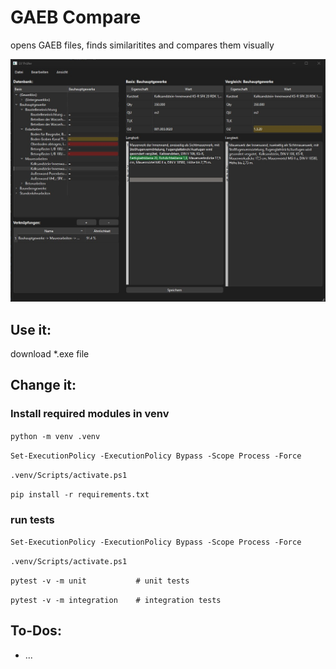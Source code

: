 # GAEB Compare
opens GAEB files, finds similaritites and compares them visually

![Screenshot of the example import.](example_screenshot.jpg)

## Use it:
download *.exe file

## Change it:

### Install required modules in venv

`python -m venv .venv`

`Set-ExecutionPolicy -ExecutionPolicy Bypass -Scope Process -Force`

`.venv/Scripts/activate.ps1`

`pip install -r requirements.txt`


### run tests

`Set-ExecutionPolicy -ExecutionPolicy Bypass -Scope Process -Force`

`.venv/Scripts/activate.ps1`

`pytest -v -m unit           # unit tests`

`pytest -v -m integration    # integration tests`

## To-Dos:
- ...
